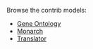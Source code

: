 Browse the contrib models:

 * [Gene Ontology](https://biolink.github.io/contrib/go/docs/index.html)
 * [Monarch](https://biolink.github.io/contrib/monarch/docs/index.html)
 * [Translator](https://biolink.github.io/translator/docs/index.html)
